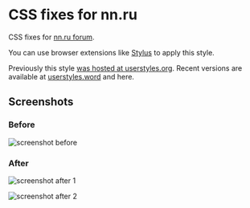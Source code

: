 CSS fixes for nn.ru
===================

CSS fixes for [nn.ru forum](https://www.nn.ru/community/techno/tech/).

You can use browser extensions like [Stylus](https://github.com/openstyles/stylus) to apply this style.

Previously this style [was hosted at userstyles.org](https://userstyles.org/styles/69825/theme). Recent versions are available at [userstyles.word](https://userstyles.world/style/2500/nn-ru-forum-style-fix) and here.

Screenshots
-----------

### Before ###

![screenshot before](https://telegra.ph/file/00326bf701b7240544ae1.png)

### After ###

![screenshot after 1](https://telegra.ph/file/aa3218b08d0b0dc0f85e0.png)

![screenshot after 2](https://telegra.ph/file/12a7ae19b0b0cdb95244c.png)
